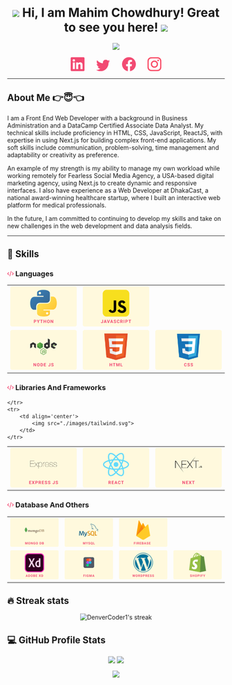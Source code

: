<h1 align="center">
	<img src="https://media.giphy.com/media/KqTUO9OHgAW3jhp9JZ/giphy.gif" width="50">
	Hi, I am Mahim Chowdhury! Great to see you here!
	<img src="https://media.giphy.com/media/3ohhwMDyS6rv3sB8yI/giphy.gif" width="50">
</h1>

<!-- Typing Intro Section -->
<p align="center">
	<img src="https://readme-typing-svg.herokuapp.com?font=Ubuntu&size=25&duration=6000&color=F24A72&background=77BAFF00&center=true&vCenter=true&lines=I+am+a+Full+Stack+Web+Developer..;I+am+a+Competitive+Programmer..">
</p>

<!-- Social icons section -->
<p align="center">
	<a href="https://www.linkedin.com/in/itstanmaymitra/"><img width="32px" target="_blank" alt="Linkedin" title="Linkedin" src="./images/linkedin.png"/></a>
	&#8287;&#8287;&#8287;&#8287;&#8287;
	<a href="https://twitter.com/itstanmaymitra"><img width="32px" target="_blank" alt="Twitter" title="Twitter" src="./images/twitter.png"/></a>
	&#8287;&#8287;&#8287;&#8287;&#8287;
	<a href="https://www.facebook.com/itstanmaymitra/" alt="Facebook" title="Facebook"><img width="32px" target="_blank" src="./images/facebook.png"/></a>
	&#8287;&#8287;&#8287;&#8287;&#8287;
	<a href="https://www.instagram.com/itstanmaymitra/"><img width="32px" target="_blank" alt="Instagram" title="Instagram" src="./images/instagram.png"></a>
</p>

<hr />

<!-- About Me Section -->
## About Me 👉😇👈
I am a Front End Web Developer with a background in Business Administration and a DataCamp Certified Associate Data Analyst. My technical skills include proficiency in HTML, CSS, JavaScript, ReactJS,  with expertise in using Next.js for building complex front-end applications. My soft skills include communication, problem-solving, time management and adaptability or creativity as preference.

An example of my strength is my ability to manage my own workload while working remotely for Fearless Social Media Agency, a USA-based digital marketing agency, using Next.js to create dynamic and responsive interfaces. I also have experience as a Web Developer at DhakaCast, a national award-winning healthcare startup, where I built an interactive web platform for medical professionals.

In the future, I am committed to continuing to develop my skills and take on new challenges in the web development and data analysis fields.

<hr/>

<!-- Skills Section -->
## 🧠 Skills
<h3>
	<img src="./images/code.svg" height="12">
	Languages
</h3>
<table width="100%">
	<tr>
		<td align='center'>
			<img src="./images/python.svg">
		</td>
		<td align='center'>
			<img src="./images/javascript.svg">
		</td>
	</tr>
	<tr>
		<td align='center'>
			<img src="./images/nodejs.svg">
		</td>
		<td align='center'>
			<img src="./images/html.svg">
		</td>
		<td align='center'>
			<img src="./images/css.svg">
		</td>
	</tr>
</table>

<h3>
	<img src="./images/code.svg" height="12">
	Libraries And Frameworks
</h3>
<table width="100%">
	<tr>
		<td align='center'>
			<img src="./images/express.svg">
		</td>
		<td align='center'>
			<img src="./images/react.svg">
		</td>
		<td align='center'>
			<img src="./images/next.svg">
		</td>

	</tr>
	<tr>
		<td align='center'>
			<img src="./images/tailwind.svg">
		</td>
	</tr>
</table>

<h3>
	<img src="./images/code.svg" height="12">
	Database And Others
</h3>
<table width="100%">
	<tr>
		<td align='center'>
			<img src="./images/mongodb.svg">
		</td>
		<td align='center'>
			<img src="./images/mysql.svg">
		</td>
		<td align='center'>
			<img src="./images/firebase.svg">
		</td>
	</tr>
	<tr>
		<td align='center'>
			<img src="./images/adobexd.svg">
		</td>
		<td align='center'>
			<img src="./images/figma.svg">
		</td>
		<td align='center'>
			<img src="./images/wordpress.svg">
		</td>
		<td align='center'>
			<img src="./images/shopify.svg">
		</td>
	</tr>
</table>

## 🔥 Streak stats
<p align="center">
	<img title="🔥 Get streak stats for your profile at git.io/streak-stats" alt="DenverCoder1's streak" src="https://github-readme-streak-stats.herokuapp.com/?user=mahimchowdhury&theme=monokai-metallian&hide_border=true"/>
</p>

## 💻 GitHub Profile Stats
<p align="center">
	<img src="https://github-readme-stats.vercel.app/api?username=itstanmaymitra&show_icons=true&theme=monokai&bg_color=1F222E&title_color=F24A72&icon_color=F8D866&hide_border=true" width="48%">
	<img src="https://github-readme-stats.vercel.app/api/top-langs/?username=itstanmaymitra&layout=compact&theme=monokai&bg_color=1F222E&title_color=F24A72&icon_color=F8D866&hide_border=true" width="48%">
</p>
<p align="center">
	<img src="https://activity-graph.herokuapp.com/graph?username=itstanmaymitra&bg_color=1F222E&color=F8D866&line=F24A72&point=FFFFFF&hide_border=true">
</p>
